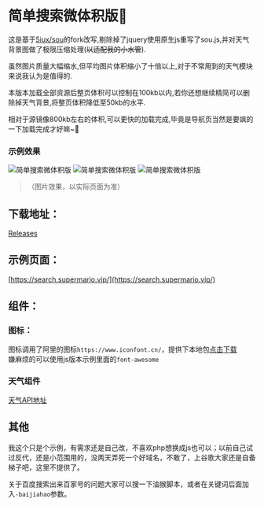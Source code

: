 # 简单搜索微体积版🤪

这是基于[5iux/sou](https://github.com/5iux/sou)的fork改写,剔除掉了jquery使用原生js重写了sou.js,并对天气背景图做了极限压缩处理(~~以适配我的小水管~~).

虽然图片质量大幅缩水,但平均图片体积缩小了十倍以上,对于不常用到的天气模块来说我认为是值得的.

本版本加载全部资源后整页体积可以控制在100kb以内,若你还想继续精简可以删除掉天气背景,将整页体积降低至50kb的水平.

相对于源镜像800kb左右的体积,可以更快的加载完成,毕竟是导航页当然是要飒的一下加载完成才好嘛~🤪

###  示例效果

![简单搜索微体积版](https://gitee.com/retrocode/picture_bed/raw/master/image/微信截图_20210128010149.png)
![简单搜索微体积版](https://gitee.com/retrocode/picture_bed/raw/master/image/微信截图_20210128010135.png)
![简单搜索微体积版](https://gitee.com/retrocode/picture_bed/raw/master/image/微信截图_20210128010203.png)

> （图片效果，以实际页面为准） 

## 下载地址：  

[Releases](https://github.com/ShowMeBaby/sou/releases)  

## 示例页面：    

[https://search.supermario.vip/](https://search.supermario.vip/)  

## 组件：  

### 图标：
图标调用了阿里的图标`https://www.iconfont.cn/`，提供下本地包[点击下载](https://cdn.jsdelivr.net/gh/5iux/sou/icon.zip)  
嫌麻烦的可以使用js版本示例里面的`font-awesome`  

### 天气组件  

[天气API地址](https://dev.qweather.com/widget/)

## 其他

我这个只是个示例，有需求还是自己改，不喜欢php想换成js也可以；以前自己试过反代，还是小范围用的，没两天弄死一个好域名，不敢了，上谷歌大家还是自备梯子吧，这里不提供了。  

关于百度搜索出来百家号的问题大家可以搜一下油猴脚本，或者在关键词后面加入`-baijiahao`参数。
